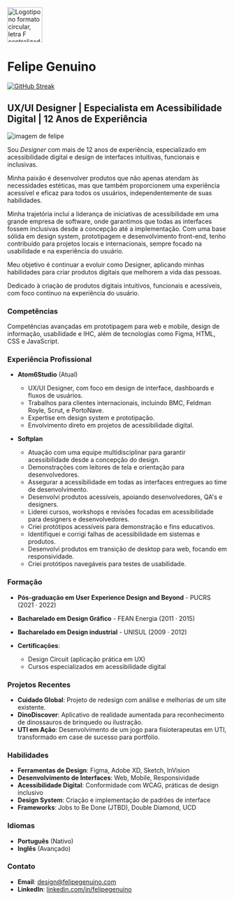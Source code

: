 
<img src="https://www.felipegenuino.com/static/media/brand.c4171539.svg" alt="Logotipo no formato circular, letra F centralizada na cor branca, o fundo é preto" width="80">

# Felipe Genuino

[![GitHub Streak](https://streak-stats.demolab.com?user=felipegenuino)](https://git.io/streak-stats)

## UX/UI Designer | Especialista em Acessibilidade Digital | 12 Anos de Experiência

![imagem de felipe](https://www.felipegenuino.com/static/media/hero-dark.12e791cc.jpg)

Sou *Designer* com mais de 12 anos de experiência, especializado em acessibilidade digital e design de interfaces intuitivas, funcionais e inclusivas. 

Minha paixão é desenvolver produtos que não apenas atendam às necessidades estéticas, mas que também proporcionem uma experiência acessível e eficaz para todos os usuários, independentemente de suas habilidades. 

Minha trajetória inclui a liderança de iniciativas de acessibilidade em uma grande empresa de software, onde garantimos que todas as interfaces fossem inclusivas desde a concepção até a implementação. Com uma base sólida em design system, prototipagem e desenvolvimento front-end, tenho contribuído para projetos locais e internacionais, sempre focado na usabilidade e na experiência do usuário. 

Meu objetivo é continuar a evoluir como Designer, aplicando minhas habilidades para criar produtos digitais que melhorem a vida das pessoas.

Dedicado à criação de produtos digitais intuitivos, funcionais e acessíveis, com foco contínuo na experiência do usuário.

### Competências
Competências avançadas em prototipagem para web e mobile, design de informação, usabilidade e IHC, além de tecnologias como Figma, HTML, CSS e JavaScript. 

### Experiência Profissional
- **Atom6Studio** (Atual)
  - UX/UI Designer, com foco em design de interface, dashboards e fluxos de usuários.
  - Trabalhos para clientes internacionais, incluindo BMC, Feldman Royle, Scrut, e PortoNave.
  - Expertise em design system e prototipação.
  - Envolvimento direto em projetos de acessibilidade digital.

- **Softplan**
  - Atuação com uma equipe multidisciplinar para garantir acessibilidade desde a concepção do design.
  - Demonstrações com leitores de tela e orientação para desenvolvedores.
  - Assegurar a acessibilidade em todas as interfaces entregues ao time de desenvolvimento.
  - Desenvolvi produtos acessíveis, apoiando desenvolvedores, QA's e designers.
  - Liderei cursos, workshops e revisões focadas em acessibilidade para designers e desenvolvedores.
  - Criei protótipos acessíveis para demonstração e fins educativos.
  - Identifiquei e corrigi falhas de acessibilidade em sistemas e produtos.
  - Desenvolvi produtos em transição de desktop para web, focando em responsividade.
  - Criei protótipos navegáveis para testes de usabilidade.


### Formação
- **Pós-graduação em User Experience Design and Beyond** - PUCRS (2021 · 2022)
- **Bacharelado em Design Gráfico** - FEAN Energia (2011 · 2015)
- **Bacharelado em Design industrial** - UNISUL (2009 · 2012)

- **Certificações**:
  - Design Circuit (aplicação prática em UX)
  - Cursos especializados em acessibilidade digital

### Projetos Recentes
- **Cuidado Global**: Projeto de redesign com análise e melhorias de um site existente.
- **DinoDiscover**: Aplicativo de realidade aumentada para reconhecimento de dinossauros de brinquedo ou ilustração.
- **UTI em Ação**: Desenvolvimento de um jogo para fisioterapeutas em UTI, transformado em case de sucesso para portfólio.

### Habilidades
- **Ferramentas de Design**: Figma, Adobe XD, Sketch, InVision
- **Desenvolvimento de Interfaces**: Web, Mobile, Responsividade
- **Acessibilidade Digital**: Conformidade com WCAG, práticas de design inclusivo
- **Design System**: Criação e implementação de padrões de interface
- **Frameworks**: Jobs to Be Done (JTBD), Double Diamond, UCD

### Idiomas
- **Português** (Nativo)
- **Inglês** (Avançado)

### Contato
- **Email**: design@felipegenuino.com
- **LinkedIn**: [linkedin.com/in/felipegenuino](https://www.linkedin.com/in/felipe-genuino)


